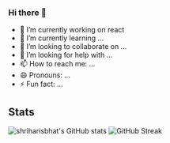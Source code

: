 ### Hi there 👋

- 🔭 I’m currently working on react
- 🌱 I’m currently learning ...
- 👯 I’m looking to collaborate on ...
- 🤔 I’m looking for help with ...
- 📫 How to reach me: ...
- 😄 Pronouns: ...
- ⚡ Fun fact: ...

## Stats

![shriharisbhat's GitHub stats](https://github-readme-stats.vercel.app/api?username=shriharisbhat&count_private=true&include_all_commits=true&show_icons=true&theme=github_dark)
![GitHub Streak](https://github-readme-streak-stats.herokuapp.com?user=shriharisbhat&theme=github-dark)
